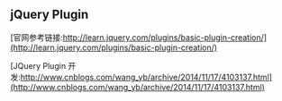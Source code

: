 ## jQuery Plugin
[官网参考链接:http://learn.jquery.com/plugins/basic-plugin-creation/](http://learn.jquery.com/plugins/basic-plugin-creation/)

[JQuery Plugin 开发:http://www.cnblogs.com/wang_yb/archive/2014/11/17/4103137.html](http://www.cnblogs.com/wang_yb/archive/2014/11/17/4103137.html)
